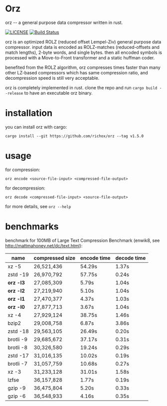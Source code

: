 Orz
===
orz -- a general purpose data compressor written in rust.

[![LICENSE](https://img.shields.io/badge/license-MIT-000000.svg)](https://github.com/richox/orz/blob/master/LICENSE)
[![Build Status](https://travis-ci.org/richox/orz.svg?branch=master)](https://travis-ci.org/richox/orz)

orz is an optimized ROLZ (reduced offset Lempel-Ziv) general purpose data compressor. input data is encoded as ROLZ-matches (reduced-offsets and match lengths), 2-byte words, and single bytes. then all encoded symbols is processed with a Move-to-Front transformer and a static huffman coder.

benefited from the ROLZ algorithm, orz compresses times faster than many other LZ-based compressors which has same compression ratio, and decompression speed is still very acceptable.

orz is completely implemented in rust. clone the repo and run `cargo build --release` to have an executable orz binary.

installation
============
you can install orz with cargo:

    cargo install --git https://github.com/richox/orz --tag v1.5.0

usage
=====

for compression:

    orz encode <source-file-input> <compressed-file-output>

for decompression:

    orz decode <compressed-file-input> <source-file-output>

for more details, see `orz --help`

benchmarks
==========
benchmark for 100MB of Large Text Compression Benchmark (enwik8, see http://mattmahoney.net/dc/text.html):

| name        | compressed size | encode time | decode time |
|-------------|-----------------|-------------|-------------|
| xz -5       | 26,521,436      | 54.29s      | 1.37s       |
| zstd -19    | 26,970,792      | 57.75s      | 0.24s       |
| **orz -l3** | 27,085,309      | 5.79s       | 1.04s       |
| **orz -l2** | 27,219,940      | 5.10s       | 1.04s       |
| **orz -l1** | 27,470,377      | 4.37s       | 1.03s       |
| **orz -l0** | 27,877,713      | 3.67s       | 1.04s       |
| xz -4       | 27,929,124      | 38.75s      | 1.46s       |
| bzip2       | 29,008,758      | 6.87s       | 3.86s       |
| zstd -18    | 29,563,105      | 26.49s      | 0.20s       |
| brotli -9   | 29,685,672      | 37.17s      | 0.31s       |
| brotli -8   | 30,326,580      | 19.24s      | 0.29s       |
| zstd -17    | 31,016,135      | 10.02s      | 0.19s       |
| brotli -7   | 31,057,759      | 10.68s      | 0.27s       |
| xz -3       | 31,233,128      | 31.01s      | 1.58s       |
| lzfse       | 36,157,828      | 1.77s       | 0.19s       |
| gzip -9     | 36,475,804      | 5.20s       | 0.33s       |
| gzip -6     | 36,548,933      | 4.16s       | 0.35s       |

